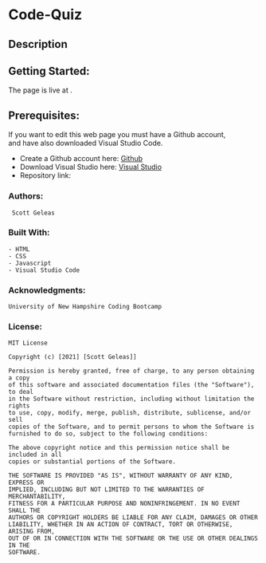 # Code-Quiz


 ## Description 


 ## Getting Started:
The page is live at  .

 ## Prerequisites:
If you want to edit this web page you must have a Github account,    
and have also downloaded Visual Studio Code.

- Create a Github account here: [Github](https://github.com/)
- Download Visual Studio here: [Visual Studio](https://code.visualstudio.com/download/)
- Repository link: 

 ### Authors:
```
 Scott Geleas
```

 ### Built With:
```
- HTML
- CSS
- Javascript
- Visual Studio Code
```

 ### Acknowledgments:
```
University of New Hampshire Coding Bootcamp
```

 ### License: 
 ```
MIT License

Copyright (c) [2021] [Scott Geleas]]

Permission is hereby granted, free of charge, to any person obtaining a copy
of this software and associated documentation files (the "Software"), to deal
in the Software without restriction, including without limitation the rights
to use, copy, modify, merge, publish, distribute, sublicense, and/or sell
copies of the Software, and to permit persons to whom the Software is
furnished to do so, subject to the following conditions:

The above copyright notice and this permission notice shall be included in all
copies or substantial portions of the Software.

THE SOFTWARE IS PROVIDED "AS IS", WITHOUT WARRANTY OF ANY KIND, EXPRESS OR
IMPLIED, INCLUDING BUT NOT LIMITED TO THE WARRANTIES OF MERCHANTABILITY,
FITNESS FOR A PARTICULAR PURPOSE AND NONINFRINGEMENT. IN NO EVENT SHALL THE
AUTHORS OR COPYRIGHT HOLDERS BE LIABLE FOR ANY CLAIM, DAMAGES OR OTHER
LIABILITY, WHETHER IN AN ACTION OF CONTRACT, TORT OR OTHERWISE, ARISING FROM,
OUT OF OR IN CONNECTION WITH THE SOFTWARE OR THE USE OR OTHER DEALINGS IN THE
SOFTWARE.
```